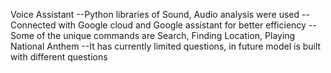 Voice Assistant
--Python libraries of Sound, Audio analysis were used
--Connected with Google cloud and Google assistant for better efficiency
--Some of the unique commands are Search, Finding Location, Playing National Anthem
--It has currently limited questions, in future model is built with different questions
